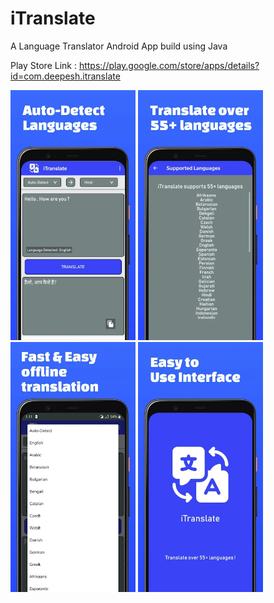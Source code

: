 # iTranslate
A Language Translator Android App build using Java

Play Store Link : https://play.google.com/store/apps/details?id=com.deepesh.itranslate

<html>
  <head>
  </head>
  <body>
   <p float="left">
  <img src="/Display_Images/image0.jpg" width="200" height="400" />
  <img src="/Display_Images/image1.jpg" width="200" height="400" />
     <img src="/Display_Images/image2.jpg" width="200" height="400" /> 
     <img src="/Display_Images/image3.jpg" width="200" height="400" /> 
</p>
  </body>
  </html>
